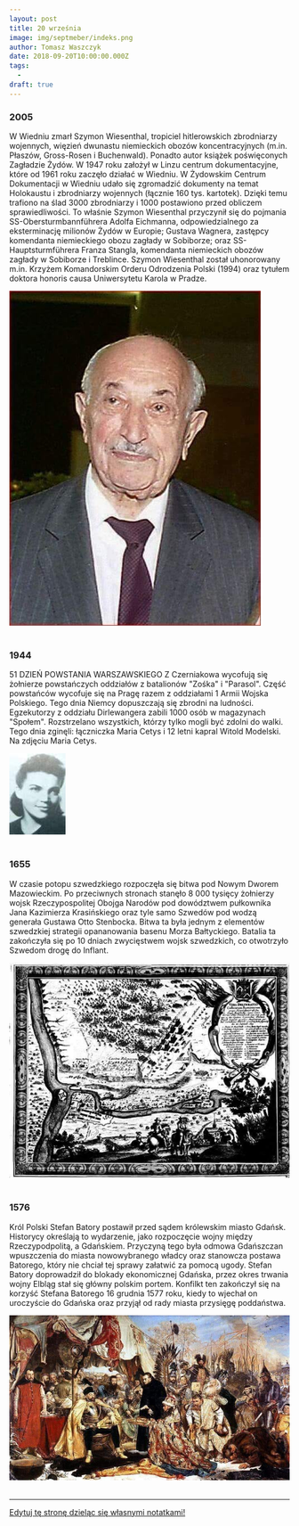 ```yaml
---
layout: post
title: 20 września
image: img/septmeber/indeks.png
author: Tomasz Waszczyk
date: 2018-09-20T10:00:00.000Z
tags:
  - 
draft: true
---
```


### 2005

W Wiedniu zmarł Szymon Wiesenthal, tropiciel hitlerowskich zbrodniarzy wojennych, więzień dwunastu niemieckich obozów koncentracyjnych (m.in. Płaszów, Gross-Rosen i Buchenwald). Ponadto autor książek poświęconych Zagładzie Żydów. W 1947 roku założył w Linzu centrum dokumentacyjne, które od 1961 roku zaczęło działać w Wiedniu. W Żydowskim Centrum Dokumentacji w Wiedniu udało się zgromadzić dokumenty na temat Holokaustu i zbrodniarzy wojennych (łącznie 160 tys. kartotek). Dzięki temu trafiono na ślad 3000 zbrodniarzy i 1000 postawiono przed obliczem sprawiedliwości. To właśnie Szymon Wiesenthal przyczynił się do pojmania SS-Obersturmbannführera Adolfa Eichmanna, odpowiedzialnego za eksterminację milionów Żydów w Europie; Gustava Wagnera, zastępcy komendanta niemieckiego obozu zagłady w Sobiborze; oraz SS-Hauptsturmführera Franza Stangla, komendanta niemieckich obozów zagłady w Sobiborze i Treblince. Szymon Wiesenthal został uhonorowany m.in. Krzyżem Komandorskim Orderu Odrodzenia Polski (1994) oraz tytułem doktora honoris causa Uniwersytetu Karola w Pradze.

<img src="./img/september/wiesentahl.jpg"><br><br>

### 1944

51 DZIEŃ POWSTANIA WARSZAWSKIEGO
Z Czerniakowa wycofują się żołnierze powstańczych oddziałów z batalionów "Zośka" i "Parasol". Część powstańców wycofuje się na Pragę razem z oddziałami 1 Armii Wojska Polskiego.
Tego dnia Niemcy dopuszczają się zbrodni na ludności. Egzekutorzy z oddziału Dirlewangera zabili 1000 osób w magazynach "Społem". Rozstrzelano wszystkich, którzy tylko mogli być zdolni do walki.
Tego dnia zginęli: łączniczka Maria Cetys i 12 letni kapral Witold Modelski.
Na zdjęciu Maria Cetys.

<img src="./img/september/cetys.jpg"><br><br>

### 1655

W czasie potopu szwedzkiego rozpoczęła się bitwa pod Nowym Dworem Mazowieckim.
Po przeciwnych stronach stanęło 8 000 tysięcy żołnierzy wojsk Rzeczypospolitej Obojga Narodów pod dowództwem pułkownika Jana Kazimierza Krasińskiego oraz tyle samo Szwedów pod wodzą generała Gustawa Otto Stenbocka.
Bitwa ta była jednym z elementów szwedzkiej strategii opananowania basenu Morza Bałtyckiego.
Batalia ta zakończyła się po 10 dniach zwycięstwem wojsk szwedzkich, co otwotrzyło Szwedom drogę do Inflant.

<img src="./img/september/dwormazowiecki.jpg"><br><br>

### 1576

Król Polski Stefan Batory postawił przed sądem królewskim miasto Gdańsk. Historycy określają to wydarzenie, jako rozpoczęcie wojny między Rzeczypodpolitą, a Gdańskiem.
Przyczyną tego była odmowa Gdańszczan wpuszczenia do miasta nowowybranego władcy oraz stanowcza postawa Batorego, który nie chciał tej sprawy załatwić za pomocą ugody.
Stefan Batory doprowadził do blokady ekonomicznej Gdańska, przez okres trwania wojny Elbląg stał się główny polskim portem.
Konfilkt ten zakończył się na korzyść Stefana Batorego 16 grudnia 1577 roku, kiedy to wjechał on uroczyście do Gdańska oraz przyjął od rady miasta przysięgę poddaństwa.

<img src="./img/september/batory.jpg"><br><br>

---

<a href="https://github.com/TomaszWaszczyk/historia.waszczyk.com/edit/master/src/content/september-20.md" target="_blank">Edytuj tę stronę dzieląc się własnymi notatkami!</a>
